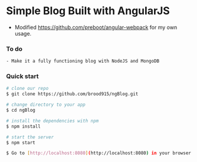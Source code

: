 # Simple Blog Built with AngularJS

* Modified https://github.com/preboot/angular-webpack for my own usage.


### To do
```bash
- Make it a fully functioning blog with NodeJS and MongoDB
```


### Quick start
```bash
# clone our repo
$ git clone https://github.com/brood915/ngBlog.git

# change directory to your app
$ cd ngBlog

# install the dependencies with npm
$ npm install

# start the server
$ npm start

$ Go to [http://localhost:8080](http://localhost:8080) in your browser.
```



